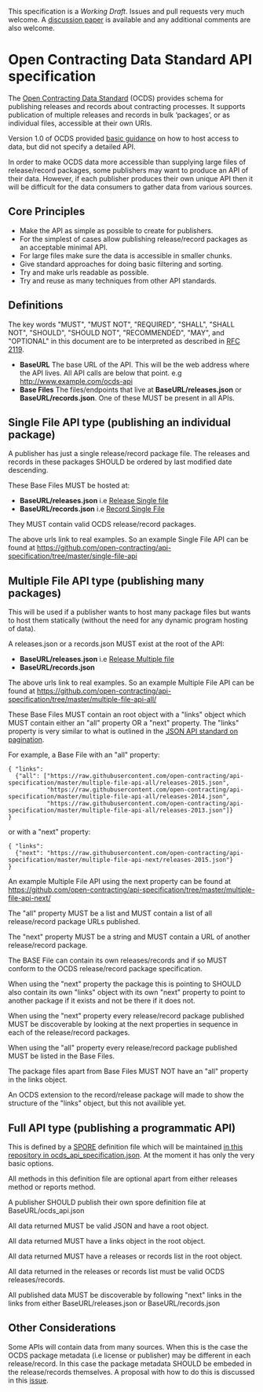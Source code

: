 This specification is a *Working Draft*. Issues and pull requests very much welcome.  A [discussion paper](https://docs.google.com/document/d/14Zb5ZMYlLhhjf0c5JqhI7GxZ0umaa2qtdvTweGDmUik/edit#heading=h.2jf16ci1nr0r) is available and any additional comments are also welcome.

Open Contracting Data Standard API specification
================================================

The [Open Contracting Data Standard](http://standard.open-contracting.org) (OCDS) provides schema for publishing releases and records about contracting processes. It supports publication of multiple releases and records in bulk ‘packages’, or as individual files, accessible at their own URIs. 

Version 1.0 of OCDS provided [basic guidance](http://standard.open-contracting.org/latest/en/implementation/hosting/) on how to host access to data, but did not specify a detailed API. 

In order to make OCDS data more accessible than supplying large files of release/record packages, some publishers may want to produce an API of their data. However, if each publisher produces their own unique API then it will be difficult for the data consumers to gather data from various sources.  


Core Principles
---------------

* Make the API as simple as possible to create for publishers.
* For the simplest of cases allow publishing release/record packages as an acceptable minimal API.
* For large files make sure the data is accessible in smaller chunks.
* Give standard approaches for doing basic filtering and sorting.
* Try and make urls readable as possible.
* Try and reuse as many techniques from other API standards.


Definitions
-----------

The key words "MUST", "MUST NOT", "REQUIRED", "SHALL", "SHALL NOT", "SHOULD", "SHOULD NOT", "RECOMMENDED",  "MAY", and "OPTIONAL" in this document are to be interpreted as described in [RFC 2119](https://tools.ietf.org/html/rfc2119).

* **BaseURL** The base URL of the API. This will be the web address where the API lives. All API calls are below that point. e.g http://www.example.com/ocds-api
* **Base Files** The files/endpoints that live at **BaseURL/releases.json** or **BaseURL/records.json**. One of these MUST be present in all APIs. 


Single File API type (publishing an individual package)
---------------------------------------------------

A publisher has just a single release/record package file. The releases and records in these packages SHOULD be ordered by last modified date descending.

These Base Files MUST be hosted at:

* **BaseURL/releases.json**  i.e [Release Single file](https://raw.githubusercontent.com/open-contracting/api-specification/master/single-file-api/releases.json)
* **BaseURL/records.json**   i.e [Record Single File](https://raw.githubusercontent.com/open-contracting/api-specification/master/single-file-api/records.json)

They MUST contain valid OCDS release/record packages.

The above urls link to real examples.  So an example Single File API can be found at https://github.com/open-contracting/api-specification/tree/master/single-file-api



Multiple File API type (publishing many packages)
-------------------------------------------------

This will be used if a publisher wants to host many package files but wants to host them statically (without the need for any dynamic program hosting of data).

A releases.json or a records.json MUST exist at the root of the API:

* **BaseURL/releases.json**  i.e [Release Multiple file](https://raw.githubusercontent.com/open-contracting/api-specification/master/multiple-file-api-all/releases.json)
* **BaseURL/records.json**

The above urls link to real examples. So an example Multiple File API can be found at https://github.com/open-contracting/api-specification/tree/master/multiple-file-api-all/

These Base Files MUST contain an root object with a "links" object which MUST contain either an "all" property OR a "next" property. The "links" property is very similar to what is outlined in the [JSON API standard on pagination](http://jsonapi.org/format/#fetching-pagination).

For example, a Base File with an "all" property:

```
{ "links": 
  {"all": ["https://raw.githubusercontent.com/open-contracting/api-specification/master/multiple-file-api-all/releases-2015.json", 
           "https://raw.githubusercontent.com/open-contracting/api-specification/master/multiple-file-api-all/releases-2014.json", 
           "https://raw.githubusercontent.com/open-contracting/api-specification/master/multiple-file-api-all/releases-2013.json"]}
}
```

or with a "next" property:
```
{ "links": 
  {"next": "https://raw.githubusercontent.com/open-contracting/api-specification/master/multiple-file-api-next/releases-2015.json"}
}
```
An example Multiple File API using the next property can be found at https://github.com/open-contracting/api-specification/tree/master/multiple-file-api-next/

The "all" property MUST be a list and MUST contain a list of all release/record package URLs published.

The "next" property MUST be a string and MUST contain a URL of another release/record package.

The BASE File can contain its own releases/records and if so MUST conform to the OCDS release/record package specification.

When using the "next" property the package this is pointing to SHOULD also contain its own "links" object with its own "next" property to point to another package if it exists and not be there if it does not. 

When using the "next" property every release/record package published MUST be discoverable by looking at the next properties in sequence in each of the release/record packages.

When using the "all" property every release/record package published MUST be listed in the Base Files.

The package files apart from Base Files MUST NOT have an "all" property in the links object.


An OCDS extension to the record/release package will made to show the structure of the "links" object, but this not availible yet.


Full API type (publishing a programmatic API)
--------------------------------------------

This is defined by a [SPORE](https://github.com/SPORE/specifications/blob/master/spore_description.pod) definition file which will be maintained [in this repository in ocds_api_specification.json](https://github.com/open-contracting/api-specification/tree/master/ocds_api_specification.json). At the moment it has only the very basic options.

All methods in this definition file are optional apart from either releases method or reports method.

A publisher SHOULD publish their own spore definition file at BaseURL/ocds_api.json

All data returned MUST be valid JSON and have a root object.

All data returned MUST have a links object in the root object.

All data returned MUST have a releases or records list in the root object.

All data returned in the releases or records list must be valid OCDS releases/records.

All published data MUST be discoverable by following "next" links in the links from either BaseURL/releases.json or BaseURL/records.json


Other Considerations
--------------------

Some APIs will contain data from many sources. When this is the case the OCDS package metadata (i.e license or publisher) may be different in each release/record.  In this case the package metadata SHOULD be embeded in the release/records themselves.  A proposal with how to do this is discussed in this [issue](http://github.com/open-contracting/standard/issues/325).
  
